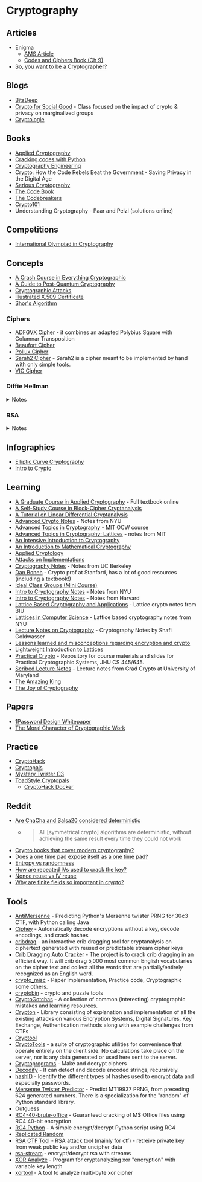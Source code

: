 # Cryptography

## Articles
- Enigma
  - [AMS Article](http://www.ams.org/publicoutreach/feature-column/fcarc-enigma)
  - [Codes and Ciphers Book (Ch 9)](http://www.ik4hdq.net/codici_cifr.pdf)
- [So, you want to be a Cryptographer?](https://github.com/SalusaSecondus/CryptoGotchas/blob/master/GettingStarted.md)

## Blogs
- [BitsDeep](https://bitsdeep.com/)
- [Crypto for Social Good](https://cs.brown.edu/~seny/2950v/) - Class focused on the impact of crypto & privacy on marginalized groups
- [Cryptologie](https://www.cryptologie.net/)

## Books
- [Applied Cryptography](https://www.schneier.com/books/applied_cryptography/)
- [Cracking codes with Python](https://nostarch.com/crackingcodes)
- [Cryptography Engineering](https://www.schneier.com/books/cryptography_engineering/)
- Crypto: How the Code Rebels Beat the Government - Saving Privacy in the Digital Age
- [Serious Cryptography](https://nostarch.com/seriouscrypto)
- [The Code Book](https://en.wikipedia.org/wiki/The_Code_Book)
- [The Codebreakers](https://en.wikipedia.org/wiki/The_Codebreakers)
- [Crypto101](https://www.crypto101.io/)
- Understanding Cryptography - Paar and Pelzl (solutions online)

## Competitions
- [International Olympiad in Cryptography](https://nsucrypto.nsu.ru/)

## Concepts
- [A Crash Course in Everything Cryptographic](https://medium.com/@lduck11007/a-crash-course-in-everything-cryptographic-50daa0fda482)
- [A Guide to Post-Quantum Cryptography](https://hackernoon.com/a-guide-to-post-quantum-cryptography-d785a70ea04b)
- [Cryptographic Attacks](https://en.wikipedia.org/wiki/Category:Cryptographic_attacks)
- [Illustrated X.509 Certificate](https://darutk.medium.com/illustrated-x-509-certificate-84aece2c5c2e)
- [Shor's Algorithm](https://www.scottaaronson.com/blog/?p=208)


### Ciphers
- [ADFGVX Cipher](https://crypto.interactive-maths.com/adfgvx-cipher.html) - it combines an adapted Polybius Square with Columnar Transposition
- [Beaufort Cipher](http://practicalcryptography.com/ciphers/beaufort-cipher/)
- [Pollux Cipher](https://www.dcode.fr/pollux-cipher)
- [Sarah2 Cipher](https://laser-calcium.glitch.me/) - Sarah2 is a cipher meant to be implemented by hand with only simple tools.
- [VIC Cipher](https://en.wikipedia.org/wiki/VIC_cipher)

### Diffie Hellman
<details>
  <summary>Notes</summary>

  - Encryption without padding is insecure
    - Encryption: SAEP, OAEP+
    - Signature: PSS
  - Diffie Hellman relies on:
      - Discrete log problem
      - Computational DH problem
      - Decisional DH problem
    - Use this setting for public key crypto (Cramer-Shoup) or signatures (Schnorr, DSA). Mostly used for DH though.
    - Really for this setting you just need a group G = <G> of prime order q when DDH problem is hard
    - Can also get this structure from the group of points of an elliptic curve
      - Advantages
        - Much smaller parameters
        - Much more efficient operations
        - Picking parameters is easier and less error-prone
      - Modern protocols use
        - ECDH for key exchange
        - ECDSA, RSA (legacy) for signatures
  Mod p, every invertible element has order dividing p-1 (with operation multiplication)

</details>

### RSA
<details>
  <summary>Notes</summary>

  #### keyGen
  - pick primes p, q
  - set N = pq
  - set e = 65537
  - compute d s.t. e * d ≡ 1 mod (p - 1)(q - 1)

  #### RSA function
  - f: (**Z**/N**Z**)<sup>x</sup> -> (**Z**/N**Z**)<sup>x</sup>
  - f: x -> x<sup>e</sup> mod N
  - f<sup>-1</sup>: y -> y<sup>d</sup> mod N

  #### Hard problems
  - **Factoring**: given N, find p and q
  - **RSA problem**: given N, e, y, find x s.t.x<sup>e</sup> = y

  #### Signatures from RSA
  - **KeyGen**: pubkey = (N, e), seckey = d
  - **Sign M**: σ = [Pack(M)]<sup>d</sup> mod N, Pack in (**Z**/N**Z**)<sup>x</sup>
  - **Verify**: σ<sup>e</sup> ≡ Pack(M) mod N

  #### Encryption from RSA
  k <- AE keyspace<br>
  c = E Pack(k)<sup>e</sup> mod N

  **Decrypt**: E Unpack(c<sup>d</sup> mod N) to get x
</details>

## Infographics
- [Elliptic Curve Cryptography](http://fails.org/ecc.pdf)
- [Intro to Crypto](https://www.cryptologie.net/upload/intro-1.png)

## Learning
- [A Graduate Course in Applied Cryptography](https://toc.cryptobook.us/) - Full textbook online
- [A Self-Study Course in Block-Cipher Cryptanalysis](https://www.schneier.com/wp-content/uploads/2016/02/paper-self-study.pdf)
- [A Tutorial on Linear Differential Cryptanalysis](https://ioactive.com/wp-content/uploads/2015/07/ldc_tutorial.pdf)
- [Advanced Crypto Notes](https://cs.nyu.edu/courses/fall09/G22.3220-001/index.html) - Notes from NYU
- [Advanced Topics in Cryptography](https://ocw.mit.edu/courses/electrical-engineering-and-computer-science/6-876j-advanced-topics-in-cryptography-spring-2003/lecture-notes/) - MIT OCW course
- [Advanced Topics in Cryptography: Lattices](https://people.csail.mit.edu/vinodv/6876-Fall2015/index.html) - notes from MIT
- [An Intensive Introduction to Cryptography](https://intensecrypto.org/public/)
- [An Introduction to Mathematical Cryptography](https://www.math.brown.edu/~jhs/MathCryptoHome.html)
- [Applied Cryptology](https://www.youtube.com/watch?v=YhW5obgPCM4&list=PLUoixF7agmIvqZtb8XxfOxTuYsuYOrgck)
- [Attacks on Implementations](https://github.com/Yossioren/AttacksonImplementationsCourseBook)
- [Cryptography Notes](https://people.eecs.berkeley.edu/~luca/cs276/#notes) - Notes from UC Berkeley
- [Dan Boneh](https://crypto.stanford.edu/~dabo/) - Crypto prof at Stanford, has a lot of good resources (including a textbook!)
- [Ideal Class Groups (Mini Course)](http://www.usf-crypto.org/class-groups/)
- [Intro to Cryptography Notes](https://www.cs.umd.edu/~jkatz/gradcrypto2/scribes.html) - Notes from NYU
- [Intro to Cryptography Notes](https://sites.fas.harvard.edu/~cs120/lectures/) - Notes from Harvard
- [Lattice Based Cryptography and Applications](https://cyber.biu.ac.il/event/the-2nd-biu-winter-school/) - Lattice crypto notes from BIU
- [Lattices in Computer Science](https://cims.nyu.edu/~regev/teaching/lattices_fall_2009/index.html) - Lattice based cryptography notes from NYU
- [Lecture Notes on Cryptography](https://cseweb.ucsd.edu/~mihir/papers/gb.pdf) - Cryptography Notes by Shafi Goldwasser
- [Lessons learned and misconceptions regarding encryption and crypto](https://security.stackexchange.com/questions/2202/lessons-learned-and-misconceptions-regarding-encryption-and-cryptology/2206#2206)
- [Lightweight Introduction to Lattices](https://www.cryptool.org/images/ctp/documents/Lattice-Introduction_v015.pdf)
- [Practical Crypto](https://github.com/matthewdgreen/practicalcrypto) - Repository for course materials and slides for Practical Cryptographic Systems, JHU CS 445/645.
- [Scribed Lecture Notes](https://www.cs.umd.edu/~jkatz/gradcrypto2/scribes.html) - Lecture notes from Grad Crypto at University of Maryland
- [The Amazing King](http://theamazingking.com/crypto.php)
- [The Joy of Cryptography](https://web.engr.oregonstate.edu/~rosulekm/crypto/)

## Papers
- [1Password Design Whitepaper](https://1password.com/files/1Password-White-Paper.pdf)
- [The Moral Character of Cryptographic Work](https://web.cs.ucdavis.edu/~rogaway/papers/moral-fn.pdf)

## Practice
- [CryptoHack](https://cryptohack.org/challenges/)
- [Cryptopals](https://cryptopals.com/)
- [Mystery Twister C3](https://www.mysterytwisterc3.org/en/)
- [ToadStyle Cryptopals](https://toadstyle.org/cryptopals/)
  - [CryptoHack Docker](https://github.com/hyperreality/cryptohack-docker)

## Reddit
- [Are ChaCha and Salsa20 considered deterministic](https://www.reddit.com/r/crypto/comments/lpvk52/are_chacha_and_salsa20_considered_deterministic/)
  - > All [symmetrical crypto] algorithms are deterministic, without achieving the same result every time they could not work
- [Crypto books that cover modern cryptography?](https://www.reddit.com/r/crypto/comments/n95851/crypto_book_that_covers_latest_modern_crypto/)
- [Does a one time pad expose itself as a one time pad?](https://www.reddit.com/r/crypto/comments/bcytd6/does_a_one_time_pad_expose_itself_as_a_one_time/s)
- [Entropy vs randomness](https://www.reddit.com/r/cryptography/comments/n5e4s1/question_about_entropy/)
- [How are repeated IVs used to crack the key?](https://www.reddit.com/r/crypto/comments/brdgnl/how_are_repeated_ivs_used_to_crack_the_key/)
- [Nonce reuse vs IV reuse](https://www.reddit.com/r/crypto/comments/fnku50/nonce_reuse_vs_iv_reuse/)
- [Why are finite fields so important in crypto?](https://www.reddit.com/r/cryptography/comments/o3mrow/why_are_finite_fields_so_important_in_cryptography/)

## Tools
- [AntiMersenne](https://github.com/nh2/AntiMersenne) - Predicting Python's Mersenne twister PRNG for 30c3 CTF, with Python calling Java
- [Ciphey](https://github.com/Ciphey/Ciphey) - Automatically decode encryptions without a key, decode encodings, and crack hashes
- [cribdrag](https://github.com/SpiderLabs/cribdrag) - an interactive crib dragging tool for cryptanalysis on ciphertext generated with reused or predictable stream cipher keys
- [Crib Dragging Auto Cracker](https://github.com/yhuag/Crib-Dragging-Auto-Cracker) - The project is to crack crib dragging in an efficient way. It will crib drag 5,000 most common English vocabularies on the cipher text and collect all the words that are partially/entirely recognized as an English word.
- [crypto_misc](https://github.com/elliptic-shiho/crypto_misc) - Paper Implementation, Practice code, Cryptographic some others.
- [cryptobin](https://github.com/avanpo/cryptobin) - crypto and puzzle tools
- [CryptoGotchas](https://github.com/SalusaSecondus/CryptoGotchas) - A collection of common (interesting) cryptographic mistakes and learning resources.
- [Crypton](https://github.com/ashutosh1206/Crypton) -  Library consisting of explanation and implementation of all the existing attacks on various Encryption Systems, Digital Signatures, Key Exchange, Authentication methods along with example challenges from CTFs
- [Cryptool](https://www.cryptool.org/en/cryptool-online)
- [CryptoTools](https://cryptotools.net/) - a suite of cryptographic utilities for convenience that operate entirely on the client side. No calculations take place on the server, nor is any data generated or used here sent to the server.
- [Cryptoprograms](http://www.cryptoprograms.com/) - Make and decrypt ciphers
- [Decodify](https://github.com/s0md3v/Decodify) - It can detect and decode encoded strings, recursively.
- [hashID](https://github.com/psypanda/hashID) - Identify the different types of hashes used to encrypt data and especially passwords.
- [Mersenne Twister Predictor](https://github.com/kmyk/mersenne-twister-predictor) - Predict MT19937 PRNG, from preceding 624 generated numbers. There is a specialization for the "random" of Python standard library.
- [Outguess](https://web.archive.org/web/20150419030527/http://www.outguess.org/)
- [RC4-40-brute-office](https://github.com/kholia/RC4-40-brute-office) - Guaranteed cracking of M$ Office files using RC4 40-bit encryption
- [RC4 Python](https://github.com/g2jun/RC4-Python) - A simple encrypt/decrypt Python script using RC4
- [Replicated Random](https://github.com/fta2012/ReplicatedRandom)
- [RSA CTF Tool](https://github.com/Ganapati/RsaCtfTool) - RSA attack tool (mainly for ctf) - retreive private key from weak public key and/or uncipher data
- [rsa-stream](https://github.com/substack/rsa-stream) - encrypt/decrypt rsa with streams
- [XOR Analyze](https://github.com/ThomasHabets/xor-analyze) - Program for cryptanalyzing xor "encryption" with variable key length
- [xortool](https://github.com/hellman/xortool) - A tool to analyze multi-byte xor cipher
